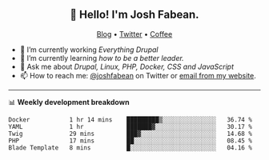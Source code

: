 <h2 align="center">👋 Hello! I'm Josh Fabean.</h2>
<p align="center">
  <a href="https://joshfabean.com">Blog</a> •
  <a href="https://twitter.com/fabean">Twitter</a> •
  <a href="https://www.buymeacoffee.com/LSxne6Yr4">Coffee</a>
</p>

- 🔭 I’m currently working *Everything Drupal*
- 🌱 I’m currently learning *how to be a better leader.*
- 💬 Ask me about *Drupal, Linux, PHP, Docker, CSS and JavaScript*
- 📫 How to reach me: [@joshfabean](https://twitter.com/joshfabean) on Twitter or [email from my website](https://joshfabean.com).

-------

📊 **Weekly development breakdown**
<!--START_SECTION:waka-->
```text
Docker           1 hr 14 mins    █████████▒░░░░░░░░░░░░░░░   36.74 % 
YAML             1 hr            ███████▓░░░░░░░░░░░░░░░░░   30.17 % 
Twig             29 mins         ███▓░░░░░░░░░░░░░░░░░░░░░   14.68 % 
PHP              17 mins         ██░░░░░░░░░░░░░░░░░░░░░░░   08.45 % 
Blade Template   8 mins          █░░░░░░░░░░░░░░░░░░░░░░░░   04.16 % 
```
<!--END_SECTION:waka-->

<!--
**fabean/fabean** is a ✨ _special_ ✨ repository because its `README.md` (this file) appears on your GitHub profile.

Here are some ideas to get you started:

- 🔭 I’m currently working on ...
- 🌱 I’m currently learning ...
- 👯 I’m looking to collaborate on ...
- 🤔 I’m looking for help with ...
- 💬 Ask me about ...
- 📫 How to reach me: ...
- 😄 Pronouns: ...
- ⚡ Fun fact: ...
-->
